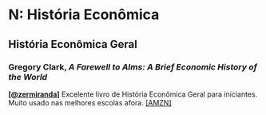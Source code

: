 # N: História Econômica

## História Econômica Geral

### Gregory Clark, *A Farewell to Alms: A Brief Economic History of the World*
**[[@zermiranda](https://twitter.com/zermiranda)]** Excelente livro de História Econômica Geral para iniciantes. Muito usado nas melhores escolas afora. [[AMZN]](https://www.amazon.com.br/Farewell-Alms-Brief-Economic-History/dp/0691141282)
